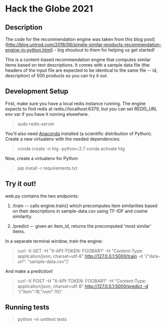 # Hack the Globe 2021

## Description

The code for the recommendation engine was taken from this blog post](http://blog.untrod.com/2016/06/simple-similar-products-recommendation-engine-in-python.html) - big shoutout to them for helping us get started!

This is a content-based recommendation engine that computes similar items based on text descriptions. It comes with a sample data file (the headers of the input file are expected to be identical to the same file -- id, description) of 500 products so you can try it out.

## Development Setup

First, make sure you have a local redis instance running. The engine expects to find redis at redis://localhost:6379, but you can set REDIS_URL env var if you have it running elsewhere.

> sudo redis-server

You'll also need [Anaconda](https://www.continuum.io/downloads) installed (a scientific distribution of Python). Create a new virtualenv with the needed dependencies:

> conda create -n htg -python=2.7
> conda activate htg

Now, create a virtualenv for Python

> pip install -r requirements.txt

## Try it out!

web.py contains the two endpoints:

1. /train -- calls engine.train() which precomputes item similarities based on their descriptions in sample-data.csv using TF-IDF and cosine similarity.

2. /predict -- given an item_id, returns the precomputed 'most similar' items.

In a separate terminal window, train the engine:

> curl -X GET -H "X-API-TOKEN: FOOBAR1" -H "Content-Type: application/json; charset=utf-8" http://127.0.0.1:5000/train -d '{"data-url": "sample-data.csv"}'

And make a prediction!

> curl -X POST -H "X-API-TOKEN: FOOBAR1" -H "Content-Type: application/json; charset=utf-8" http://127.0.0.1:5000/predict -d '{"item":18,"num":10}'

## Running tests

> python -m unittest tests
